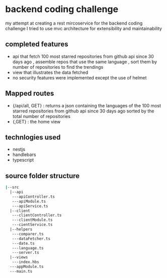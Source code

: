 # backend coding challenge

my attempt at creating a rest mircoservice for the backend coding challenge
I tried to use mvc architecture for extensibility and maintainability

## completed features

* api that fetch 100 most starred repositories from github api since 30 days ago , assemble repos that use the same language , sort them by number of repositories to find the trendings  
* view that illustrates the data fetched
* no security features were implemented except the use of helmet

## Mapped routes

* {/api/all, GET} : returns a json containing the languages of the 100 most starred repositories from github api since 30 days ago sorted by the total number of repositories
* {,GET} : the home view

## technlogies used

* nestjs
* handlebars
* typescript

## source folder structure

```bash
|--src
  |--api
   ---apiController.ts
   ---apiModule.ts
   ---apiService.ts
  |--client
   ---clientController.ts
   ---clientModule.ts
   ---cientService.ts
  |--helpers
   ---comparer.ts
   ---dataFetcher.ts
   ---date.ts
   ---language.ts
   ---server.ts
  |--views
   ---index.hbs
  ---appModule.ts
  ---main.ts
```
